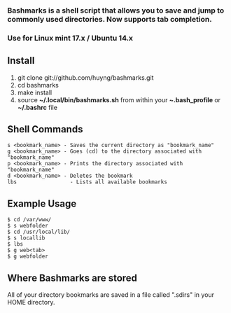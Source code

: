 ### Bashmarks is a shell script that allows you to save and jump to commonly used directories. Now supports tab completion.
### Use for Linux mint 17.x / Ubuntu 14.x  
## Install

1. git clone git://github.com/huyng/bashmarks.git
2. cd bashmarks
3. make install
4. source **~/.local/bin/bashmarks.sh** from within your **~.bash\_profile** or **~/.bashrc** file

## Shell Commands

    s <bookmark_name> - Saves the current directory as "bookmark_name"
    g <bookmark_name> - Goes (cd) to the directory associated with "bookmark_name"
    p <bookmark_name> - Prints the directory associated with "bookmark_name"
    d <bookmark_name> - Deletes the bookmark
    lbs                 - Lists all available bookmarks
    
## Example Usage

    $ cd /var/www/
    $ s webfolder
    $ cd /usr/local/lib/
    $ s locallib
    $ lbs
    $ g web<tab>
    $ g webfolder

## Where Bashmarks are stored
    
All of your directory bookmarks are saved in a file called ".sdirs" in your HOME directory.
